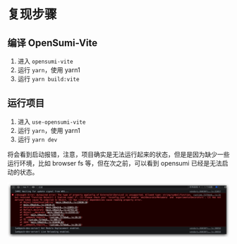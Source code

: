 # 复现步骤

## 编译 OpenSumi-Vite

1. 进入 `opensumi-vite`
2. 运行 `yarn`，使用 yarn1
3. 运行 `yarn build:vite`

## 运行项目

1. 进入 `use-opensumi-vite`
2. 运行 `yarn`，使用 yarn1
3. 运行 `yarn dev`

将会看到启动报错，注意，项目确实是无法运行起来的状态，但是是因为缺少一些运行环境，比如 browser fs 等，但在次之前，可以看到 opensumi 已经是无法启动的状态。

![错误界面](error.png)
